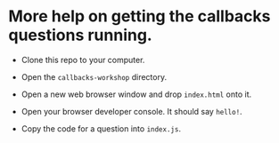 # More help on getting the callbacks questions running.

* Clone this repo to your computer.

* Open the `callbacks-workshop` directory.

* Open a new web browser window and drop `index.html` onto it.

* Open your browser developer console.  It should say `hello!`.

* Copy the code for a question into `index.js`.
